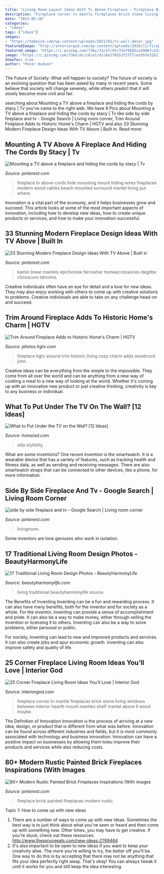 ```yaml
---
title: "Living Room Layout Ideas With Tv Above Fireplace - Fireplace Brick Painted Fireplaces Modern Rustic"
description: "Fireplace corner tv mantle fireplaces brick stone living windows between interior hearth mount mantles shelf mantel above ll wood maybe"
date: "2023-05-28"
categories:
- "ideas"
tags: ["ideas"]
images:
- "https://homeisd.com/wp-content/uploads/2021/01/tv-wall-decor.jpg"
featuredImage: "http://interiorgod.com/wp-content/uploads/2016/11/fireplace-between-two-windows.jpg"
featured_image: "https://i.pinimg.com/736x/33/e7/95/33e79585ca29067c226c3b6f67be9e23.jpg"
image: "https://i.pinimg.com/736x/dc/c6/e1/dcc6e176552f27f7cecb57e32621ee11.jpg"
ShowToc: true
author: "Peter Hudson"
---
```



The Future of Society: What will happen to society?
The future of society is an evolving question that has been asked by many in recent years. Some believe that society will change severely, while others predict that it will slowly become more civil and fair.

	

		
searching about Mounting a TV above a fireplace and hiding the cords by stacy | Tv you've came to the right web. We have 8 Pics about Mounting a TV above a fireplace and hiding the cords by stacy | Tv like side by side fireplace and tv - Google Search | Living room corner, Trim Around Fireplace Adds to Historic Home&#039;s Charm | HGTV and also 33 Stunning Modern Fireplace Design Ideas With TV Above | Built in. Read more:
		
    
## Mounting A TV Above A Fireplace And Hiding The Cords By Stacy | Tv

<img loading=lazy src="https://i.pinimg.com/originals/42/91/43/429143ec2acdb89b1257cd5404c60c33.jpg" onerror="this.onerror=null;this.src='https://tse3.mm.bing.net/th?id=OIP.9A9gy1Z-05nQDntZI0yRAAAAAA&amp;pid=15.1';" alt="Mounting a TV above a fireplace and hiding the cords by stacy | Tv">

_Source: pinterest.com_

>fireplace tv above cords hide mounting mount hiding wires fireplaces modern wood cables beach mounted surround mantel living put where. 

	

Innovation is a vital part of the economy, and it helps businesses grow and succeed. This article looks at some of the most important aspects of innovation, including how to develop new ideas, how to create unique products or services, and how to make your innovation successful.

    
## 33 Stunning Modern Fireplace Design Ideas With TV Above | Built In

<img loading=lazy src="https://i.pinimg.com/736x/33/e7/95/33e79585ca29067c226c3b6f67be9e23.jpg" onerror="this.onerror=null;this.src='https://tse4.mm.bing.net/th?id=OIP.QUqLmXh_BIncTpSxl1rjIAHaHa&amp;pid=15.1';" alt="33 Stunning Modern Fireplace Design Ideas With TV Above | Built in">

_Source: pinterest.com_

>kamin linear mantels epichomee fernseher homeaccessories degitbe chiroscuro tahmino. 

	

Creative individuals often have an eye for detail and a love for new ideas. They may also enjoy working with others to come up with creative solutions to problems. Creative individuals are able to take on any challenge head-on and succeed.

    
## Trim Around Fireplace Adds To Historic Home&#039;s Charm | HGTV

<img loading=lazy src="https://hgtvhome.sndimg.com/content/dam/images/hgtv/fullset/2017/5/25/0/FOD17_Lexi-Westergard_Phoenix-Encanto-Project_3.jpg.rend.hgtvcom.966.1449.suffix/1495731926233.jpeg" onerror="this.onerror=null;this.src='https://tse1.mm.bing.net/th?id=OIP.-aOcZnyFF9zmJ80f6s3WowHaLH&amp;pid=15.1';" alt="Trim Around Fireplace Adds to Historic Home&#039;s Charm | HGTV">

_Source: photos.hgtv.com_

>fireplace hgtv around trim historic living cozy charm adds woodcock john. 

	

Creative ideas can be everything from the simple to the impossible. They come from all over the world and can be anything from a new way of cooking a meal to a new way of looking at the world. Whether it's coming up with an innovative new product or just creative thinking, creativity is key to any business or individual.

    
## What To Put Under The TV On The Wall? [12 Ideas]

<img loading=lazy src="https://homeisd.com/wp-content/uploads/2021/01/tv-wall-decor.jpg" onerror="this.onerror=null;this.src='https://tse1.mm.bing.net/th?id=OIP.HhTvbmxW9Hdk3ykmYdI1DgHaEK&amp;pid=15.1';" alt="What to Put Under the TV on the Wall? [12 Ideas]">

_Source: homeisd.com_

>silla stylishly. 

	

What are some inventions?
One recent invention is the smartwatch. It is a wearable device that has a variety of features, such as tracking health and fitness data, as well as sending and receiving messages. There are also smartwatch straps that can be connected to other devices, like a phone, for more information.

    
## Side By Side Fireplace And Tv - Google Search | Living Room Corner

<img loading=lazy src="https://i.pinimg.com/736x/d1/ae/21/d1ae2101262f04b1b7c61cb4ffb31423.jpg" onerror="this.onerror=null;this.src='https://tse1.mm.bing.net/th?id=OIP.9Pjr5LIAgzw2q1ZiCRBH0wHaE7&amp;pid=15.1';" alt="side by side fireplace and tv - Google Search | Living room corner">

_Source: pinterest.com_

>livingroom. 

	

Some inventors are lone geniuses who work in isolation.

    
## 17 Traditional Living Room Design Photos - BeautyHarmonyLife

<img loading=lazy src="https://beautyharmonylife.com/wp-content/uploads/2013/07/traditional-living-room-1.jpg" onerror="this.onerror=null;this.src='https://tse1.mm.bing.net/th?id=OIP.wPA3grbCI-Q4G0IhIPefcwHaKU&amp;pid=15.1';" alt="17 Traditional Living Room Design Photos - BeautyHarmonyLife">

_Source: beautyharmonylife.com_

>living traditional beautyharmonylife source. 

	

The Benefits of Inventing
Inventing can be a fun and rewarding process. It can also have many benefits, both for the inventor and for society as a whole.
For the inventor, inventing can provide a sense of accomplishment and pride. It can also be a way to make money, either through selling the invention or licensing it to others. Inventing can also be a way to solve problems, either personal or public.

For society, inventing can lead to new and improved products and services. It can also create jobs and spur economic growth. Inventing can also improve safety and quality of life.

    
## 25 Corner Fireplace Living Room Ideas You’ll Love | Interior God

<img loading=lazy src="http://interiorgod.com/wp-content/uploads/2016/11/fireplace-between-two-windows.jpg" onerror="this.onerror=null;this.src='https://tse1.mm.bing.net/th?id=OIP.oDj7xlRK9G0A2CPmryPShQHaLH&amp;pid=15.1';" alt="25 Corner Fireplace Living Room Ideas You’ll Love | Interior God">

_Source: interiorgod.com_

>fireplace corner tv mantle fireplaces brick stone living windows between interior hearth mount mantles shelf mantel above ll wood maybe. 

	

The Definition of Innovation
Innovation is the process of arriving at a new idea, design, or product that is different from what was before. Innovation can be found across different industries and fields, but it is most commonly associated with technology and business innovation. Innovation can have a positive impact on businesses by allowing them toieu improve their products and services while also reducing costs.

    
## 80+ Modern Rustic Painted Brick Fireplaces Inspirations (With Images

<img loading=lazy src="https://i.pinimg.com/736x/dc/c6/e1/dcc6e176552f27f7cecb57e32621ee11.jpg" onerror="this.onerror=null;this.src='https://tse1.mm.bing.net/th?id=OIP.OLwR6WicABWdGl_8o-A0hgHaK4&amp;pid=15.1';" alt="80+ Modern Rustic Painted Brick Fireplaces Inspirations (With images">

_Source: pinterest.com_

>fireplace brick painted fireplaces modern rustic. 

	

Topic 1: How to come up with new ideas
1. There are a number of ways to come up with new ideas. Sometimes the best way is to just think about what you've seen or heard and then come up with something new. Other times, you may have to get creative. If you're stuck, check out these resources: http://www.thespruceeats.com/new-ideas-2769464
2. It's also important to be open to new ideas if you want to keep your creativity alive. The more you're willing to try, the better off you'll be. One way to do this is by accepting that there may not be anything that fits your idea perfectly right away. That's okay! You can always tweak it until it works for you and still keep the idea interesting.


